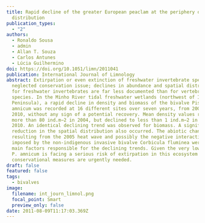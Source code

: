 ```yaml
---
title: Rapid decline of the greater European peaclam at the periphery of its
  distribution
publication_types:
  - "2"
authors:
  - Ronaldo Sousa
  - admin
  - Allan T. Souza
  - Carlos Antunes
  - Lúcia Guilhermino
doi: https://doi.org/10.1051/limn/2011041
publication: International Journal of Limnology
abstract: Extirpation or even extinction of freshwater invertebrate species is a
  neglected conservation issue; declines in abundance and spatial distribution
  for freshwater invertebrates are far less documented than for vertebrate
  species. In the Minho River tidal freshwater wetlands (northwest of Iberian
  Peninsula), a rapid decline in density and biomass of the bivalve Pisidium
  amnicum was recorded at 16 different sites over seven years, from 2004 to
  2010, without any sign of a potential recovery. Mean density values reached
  more than 80 ind.m−2 in 2004, but declined to less than 1 ind.m−2 in 2009 and
  2010. An identical declining trend was observed for biomass. A significant
  reduction in the spatial distribution also occurred. The abiotic changes
  resulting from the 2005 heat wave and possibly the negative interactions
  imposed by the non-indigenous invasive bivalve Corbicula fluminea were the
  main factors responsible for the declining trends. Given the very low density,
  P. amnicum is facing a serious risk of extirpation in this ecosystem and
  conservational measures are urgently needed.
draft: false
featured: false
tags:
  - bivalves
image:
  filename: int_journ_limnol.png
  focal_point: Smart
  preview_only: false
date: 2011-08-09T11:17:03.369Z
---
```

